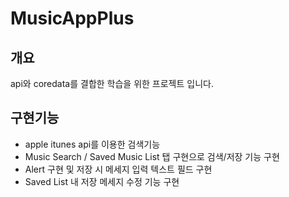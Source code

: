 # MusicAppPlus

## 개요

api와 coredata를 결합한 학습을 위한 프로젝트 입니다.

## 구현기능

- apple itunes api를 이용한 검색기능
- Music Search / Saved Music List 탭 구현으로 검색/저장 기능 구현
- Alert 구현 및 저장 시 메세지 입력 텍스트 필드 구현
- Saved List 내 저장 메세지 수정 기능 구현
